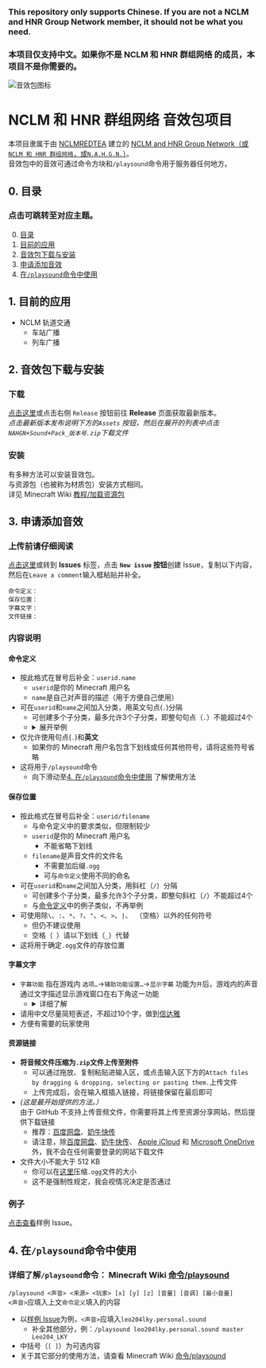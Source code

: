 ### This repository only supports Chinese. If you are not a **NCLM and HNR Group Network** member, it should not be what you need.  
### 本项目仅支持中文。如果你不是 **NCLM 和 HNR 群组网络** 的成员，本项目不是你需要的。
  
![音效包图标](https://i.postimg.cc/Hsr58Qs4/Git-Hub.png)  
# **NCLM 和 HNR 群组网络** 音效包项目  
本项目隶属于由 [NCLMREDTEA](https://github.com/nclmredtea "点击将重定向至NCLMREADTEA的GitHub主页。") 建立的 [NCLM and HNR Group Network（或 `NCLM 和 HNR 群组网络`，或`N.A.H.G.N.`）](https://github.com/nclmredtea/NAHGN "点击将跳转至 GitHub 上的 N.A.H.G.N. 项目主页。")。  
音效包中的音效可通过命令方块和`/playsound`命令用于服务器任何地方。  


## 0. 目录
### 点击可跳转至对应主题。  
0. [目录](#0-目录 "点击跳转。")  
1. [目前的应用](#1-目前的应用 "点击跳转。")  
2. [音效包下载与安装](#2-音效包下载与安装 "点击跳转。")  
3. [申请添加音效](#3-申请添加音效)  
4. [在`/playsound`命令中使用](#4-在playsound命令中使用 "点击跳转。")  


## 1. 目前的应用  
+ NCLM 轨道交通  
  + 车站广播  
  + 列车广播  


## 2. 音效包下载与安装  
### 下载  
[点击这里](https://github.com/Leo204-LKY/NAHGN-Sound-Pack/releases "点击将重定向至 Release 页面。")或点击右侧 `Release` 按钮前往 **Release** 页面获取最新版本。  
_点击最新版本发布说明下方的`Assets` 按钮，然后在展开的列表中点击`NAHGN+Sound+Pack_版本号.zip`下载文件_  
### 安装   
有多种方法可以安装音效包。  
与资源包（也被称为材质包）安装方式相同。  
详见 Minecraft Wiki [教程/加载资源包](https://minecraft-zh.gamepedia.com/%E6%95%99%E7%A8%8B/%E5%8A%A0%E8%BD%BD%E8%B5%84%E6%BA%90%E5%8C%85 "点击将重定向至 Minecraft Wiki 上的相关页面。")  


## 3. 申请添加音效  
### 上传前请仔细阅读  
[点击这里](https://github.com/Leo204-LKY/NAHGN-Sound-Pack/issues/new "点击将创建一个Issue。")或转到 **Issues** 标签，点击 **`New issue` 按钮**创建 Issue，复制以下内容，然后在`Leave a comment`输入框粘贴并补全。  
```
命令定义：
保存位置：
字幕文字：
文件链接：
```
### 内容说明  
#### 命令定义  
+ 按此格式在冒号后补全：`userid.name`  
  + `userid`是你的 Minecraft 用户名  
  + `name`是自己对声音的描述（用于方便自己使用）  
+ 可在`userid`和`name`之间加入分类，用英文句点(`.`)分隔  
  + 可创建多个子分类，最多允许3个子分类，即整句句点（`.`）不能超过4个  
  + <details>
    <summary>展开举例</summary>
    <code>leo204lky.personal.sound</code>符合要求  </br>
    <code>leo204lky.personal.house.secondfloor.sound</code>符合要求，但不能再创建子分类  </br>
    <code>leo204.lky.personal.house.secondfloor.bedroom.sound</code>不符合要求，因为子分类数为4（句点数为5），超出3个的限制  </br>
    </details>  
+ 仅允许使用句点(`.`)和**英文**  
  + 如果你的 Minecraft 用户名包含下划线或任何其他符号，请将这些符号省略  
+ 这将用于`/playsound`命令  
  + 向下滑动至[4. 在`/playsound`命令中使用](#4-在playsound命令中使用 "点击跳转。")  了解使用方法

#### 保存位置  
+ 按此格式在冒号后补全：`userid/filename`  
  + 与命令定义中的要求类似，但限制较少  
  + `userid`是你的 Minecraft 用户名  
    + 不能省略下划线  
  + `filename`是声音文件的文件名  
    + 不需要加后缀`.ogg`  
    + 可与`命令定义`使用不同的命名  
+ 可在`userid`和`name`之间加入分类，用斜杠（`/`）分隔  
  + 可创建多个子分类，最多允许3个子分类，即整句斜杠（`/`）不能超过4个  
  + 与[命令定义](#命令定义)中的例子类似，不再举例  
+ 可使用除`\`、`:`、`*`、`?`、`"`、`<`、`>`、`|`、` `（空格）以外的任何符号  
  + 但仍不建议使用
  + 空格（` `）请以下划线（`_`）代替
+ 这将用于确定`.ogg`文件的存放位置  

#### 字幕文字  
+ `字幕功能` 指在游戏内 `选项…`->`辅助功能设置…`->`显示字幕` 功能为`开`后，游戏内的声音通过文字描述显示游戏窗口在右下角这一功能  
  + <details>
    <summary>详细了解</summary>
    一个例子：</br>
    <img src="https://gamepedia.cursecdn.com/minecraft_zh_gamepedia/a/a8/Subtitles_Simplified.png" title="图片来自 Minecraft Wiki。" alt="游戏内显示的字幕。"></br>
    详见 Minecraft Wiki <a href="https://minecraft-zh.gamepedia.com/%E5%AD%97%E5%B9%95" title="点击将重定向至 Minecraft Wiki 上的相关页面。">字幕</a>
    </details>  
+ 请用中文尽量简短表述，不超过10个字，做到[信达雅](https://baike.baidu.com/item/%E4%BF%A1%E8%BE%BE%E9%9B%85 "点击将跳转至“信”“达”“雅”的百度百科词条。这三个字用在这里其实并不严谨。")  
+ 方便有需要的玩家使用  

#### 资源链接  
+ **将音频文件压缩为`.zip`文件上传至附件**  
  + 可以通过拖放、复制粘贴进输入区，或点击输入区下方的`Attach files by dragging & dropping, selecting or pasting them.`上传文件
  + 上传完成后，会在输入框插入链接，将链接保留在最后即可  
+ _(这是最开始提供的方法。）_  
  由于 GitHub 不支持上传音频文件，你需要将其上传至资源分享网站，然后提供下载链接  
  + 推荐：[百度网盘](https://pan.baidu.com "点击将重定向至百度网盘。")、[奶牛快传](https://cowtransfer.com "点击将重定向至奶牛快传。")  
  + 请注意，除[百度网盘](https://pan.baidu.com "点击将重定向至百度网盘。")、[奶牛快传](https://cowtransfer.com/ "点击将重定向至奶牛快传。")、 [Apple iCloud](https://www.icloud.com/ "点击将重定向至 Apple iCloud。") 和 [Microsoft OneDrive](https://onedrive.live.com/ "点击将重定向至 Microsoft OneDrive。") 外，我不会在任何需要登录的网站下载文件  
+ 文件大小不能大于 512 KB  
  + 你可以在[这里](https://www.compresss.com/cn/compress-ogg.html "点击将重定向至Compress.com")压缩`.ogg`文件的大小  
  + 这不是强制性规定，我会视情况决定是否通过  

### 例子  
[点击查看](https://github.com/Leo204-LKY/NAHGN-Sound-Pack/issues/1 "点击将重定向至编号为1的例子 Issue。")样例 Issue。  


## 4. 在`/playsound`命令中使用  
### 详细了解`/playsound`命令： Minecraft Wiki [命令/playsound](https://minecraft-zh.gamepedia.com/%E5%91%BD%E4%BB%A4/playsound "点击将重定向至 Minecraft Wiki 上的相关页面。")  
`/playsound <声音> <来源> <玩家> [x] [y] [z] [音量] [音调] [最小音量]`  
`<声音>`应填入上文`命令定义`填入的内容  
+ 以[样例 Issue](https://github.com/Leo204-LKY/NAHGN-Sound-Pack/issues/1 "点击将重定向至编号为1的例子 Issue。")为例，`<声音>`应填入`leo204lky.personal.sound`  
  + 补全其他部分，例：`/playsound leo204lky.personal.sound master Leo204_LKY`  
+ 中括号（`[ ]`）为可选内容  
+ 关于其它部分的使用方法，请查看 Minecraft Wiki [命令/playsound](https://minecraft-zh.gamepedia.com/%E5%91%BD%E4%BB%A4/playsound "点击将重定向至 Minecraft Wiki 上的相关页面。")    